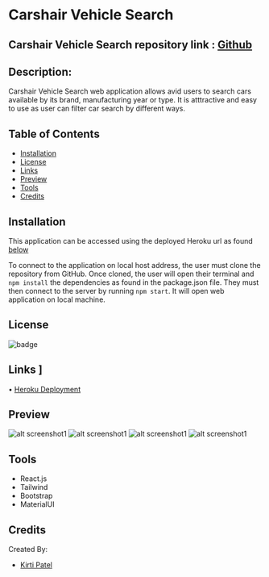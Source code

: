 # Carshair Vehicle Search

## Carshair Vehicle Search repository link : [Github](https://github.com/kirti18patel/carshair)

## Description: 
Carshair Vehicle Search web application allows avid users to search cars available by its brand, manufacturing year or type. It is atttractive and easy to use as user can filter car search by different ways.

## Table of Contents
* [Installation](#installation)
* [License](#license)
* [Links](#links)
* [Preview](#preview)
* [Tools](#tools)
* [Credits](#credits)


## Installation
This application can be accessed using the deployed Heroku url as found [below]( )

To connect to the application on local host address, the user must clone the repository from GitHub. Once cloned, the user will open their terminal and `npm install` the dependencies as found in the package.json file. They must then connect to the server by running `npm start`. It will open web application on local machine.

## License
![badge](https://img.shields.io/badge/licence-MIT-green)

## Links ]
•	[Heroku Deployment](https://kirti-book-search-engine.herokuapp.com/)

## Preview
![alt screenshot1](/src/assets/img1.png)
![alt screenshot1](/src/assets/img2.png)
![alt screenshot1](/src/assets/img3.png)
![alt screenshot1](/src/assets/img4.png)


## Tools

* React.js
* Tailwind
* Bootstrap
* MaterialUI

## Credits

Created By:
 * [Kirti Patel]( https://github.com/kirti18patel)